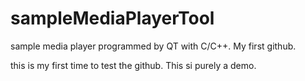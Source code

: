 # sampleMediaPlayerTool
sample media player programmed by QT with C/C++. My first github.

this is my first time to test the github. This si purely a demo.
